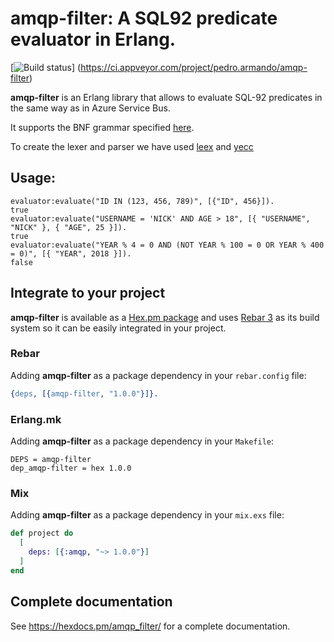 # amqp-filter: A SQL92 predicate evaluator in Erlang.

[![Build status](https://ci.appveyor.com/api/projects/status/johbwgju5aikqs76?svg=true)]
(https://ci.appveyor.com/project/pedro.armando/amqp-filter)

**amqp-filter** is an Erlang library that allows to evaluate SQL-92 predicates in the same way as in Azure Service Bus.

It supports the BNF grammar specified [here](https://docs.microsoft.com/en-us/azure/service-bus-messaging/service-bus-messaging-sql-filter).

To create the lexer and parser we have used [leex](http://erlang.org/doc/man/leex.html) and [yecc](http://erlang.org/doc/man/yecc.html)


## Usage:
```
evaluator:evaluate("ID IN (123, 456, 789)", [{"ID", 456}]).
true
evaluator:evaluate("USERNAME = 'NICK' AND AGE > 18", [{ "USERNAME", "NICK" }, { "AGE", 25 }]).
true
evaluator:evaluate("YEAR % 4 = 0 AND (NOT YEAR % 100 = 0 OR YEAR % 400 = 0)", [{ "YEAR", 2018 }]).
false
```

## Integrate to your project

**amqp-filter** is available as a [Hex.pm package](https://hex.pm/packages/amqp-filter) and uses [Rebar 3](http://www.rebar3.org/) as its build system so
it can be easily integrated in your project.

### Rebar

Adding **amqp-filter** as a package dependency in your `rebar.config` file:

```erlang
{deps, [{amqp-filter, "1.0.0"}]}.
```

### Erlang.mk

Adding **amqp-filter** as a package dependency in your `Makefile`:

```make
DEPS = amqp-filter
dep_amqp-filter = hex 1.0.0
```

### Mix

Adding **amqp-filter** as a package dependency in your `mix.exs` file:

```elixir
def project do
  [
    deps: [{:amqp, "~> 1.0.0"}]
  ]
end
```

## Complete documentation

See https://hexdocs.pm/amqp_filter/ for a complete documentation.